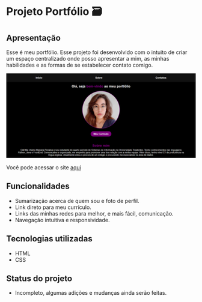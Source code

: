 # Projeto Portfólio 🗃️

## Apresentação 
Esse é meu portfólio. Esse projeto foi desenvolvido com o intuito de criar um espaço centralizado onde posso apresentar a mim, as minhas habilidades e as formas de se estabelecer contato comigo.

![Preview do site](./assets/preview.png) <!-- Caminho para a imagem -->

Você pode acessar o site [aqui](https://maripenalv.github.io/portfolio/) <!-- Link para o site -->

## Funcionalidades 
- Sumarização acerca de quem sou e foto de perfil.
- Link direto para meu currículo.
- Links das minhas redes para melhor, e mais fácil, comunicação.
- Navegação intuitiva e responsividade.

## Tecnologias utilizadas 
- HTML
- CSS

## Status do projeto 
- Incompleto, algumas adições e mudanças ainda serão feitas.

